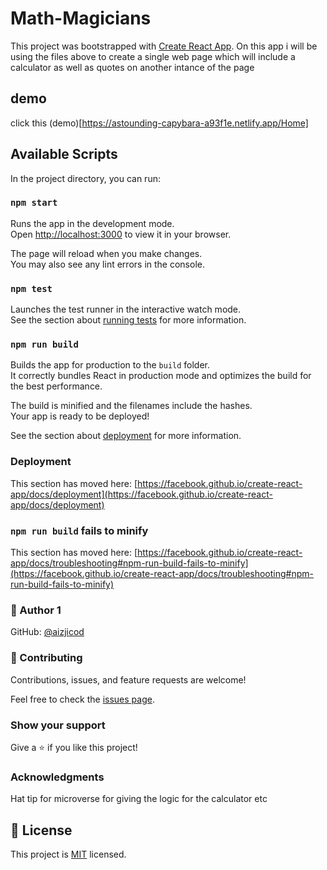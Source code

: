 # Math-Magicians

This project was bootstrapped with [Create React App](https://github.com/facebook/create-react-app).
On this app i will be using the files above to create a single web page which will include a calculator as well as quotes on another intance of the page

## demo 
click this (demo)[https://astounding-capybara-a93f1e.netlify.app/Home]
## Available Scripts

In the project directory, you can run:

### `npm start`

Runs the app in the development mode.\
Open [http://localhost:3000](http://localhost:3000) to view it in your browser.

The page will reload when you make changes.\
You may also see any lint errors in the console.

### `npm test`

Launches the test runner in the interactive watch mode.\
See the section about [running tests](https://facebook.github.io/create-react-app/docs/running-tests) for more information.

### `npm run build`

Builds the app for production to the `build` folder.\
It correctly bundles React in production mode and optimizes the build for the best performance.

The build is minified and the filenames include the hashes.\
Your app is ready to be deployed!

See the section about [deployment](https://facebook.github.io/create-react-app/docs/deployment) for more information.

### Deployment

This section has moved here: [https://facebook.github.io/create-react-app/docs/deployment](https://facebook.github.io/create-react-app/docs/deployment)

### `npm run build` fails to minify

This section has moved here: [https://facebook.github.io/create-react-app/docs/troubleshooting#npm-run-build-fails-to-minify](https://facebook.github.io/create-react-app/docs/troubleshooting#npm-run-build-fails-to-minify)

### 👤 Author 1

GitHub: [@aizjicod](https://github.com/aizjicod)
### 🤝 Contributing
Contributions, issues, and feature requests are welcome!

Feel free to check the [issues page](https://github.com/aizjicod/math-magicians/issues).

### Show your support
Give a ⭐️ if you like this project!

### Acknowledgments
Hat tip for microverse for giving the logic for the calculator
etc

## 📝 License
This project is [MIT](./MIT.md) licensed.